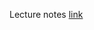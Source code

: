 Lecture notes [link](https://d3c33hcgiwev3.cloudfront.net/_b65e7611894ba175de27bd14793f894a_15UnionFind.pdf?Expires=1486771200&Signature=EdZ2QsOsw0j6Zv-2b8Qxki-f19dsDMaNH6VLkihWmhygM0BIrfoLirdJExD~pg0qhLfo21GVN-A1xF4Uql6DDo-Ah2svsTmMftidmSPCCMm5NqBENNr9ndbpL1U6iBUMClVeFI8L3eHBJBl0iofU~0hS9ARijXF60DuK4qT3GfM_&Key-Pair-Id=APKAJLTNE6QMUY6HBC5A)
